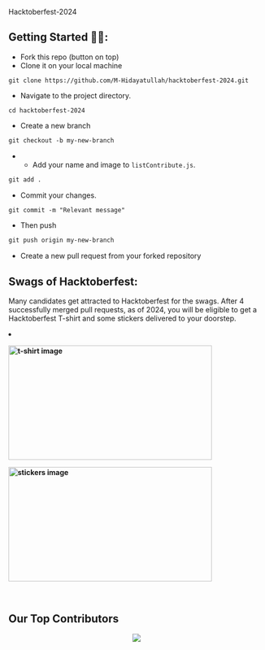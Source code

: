 Hacktoberfest-2024

## Getting Started 🤩🤗:

- Fork this repo (button on top)
- Clone it on your local machine

```terminal
git clone https://github.com/M-Hidayatullah/hacktoberfest-2024.git
```

- Navigate to the project directory.

```terminal
cd hacktoberfest-2024
```

- Create a new branch

```markdown
git checkout -b my-new-branch
```
- - Add your name and image to `listContribute.js`.

```markdown
git add .
```

- Commit your changes.

```markdown
git commit -m "Relevant message"
```

- Then push

```markdown
git push origin my-new-branch
```

- Create a new pull request from your forked repository




## Swags of Hacktoberfest:

Many candidates get attracted to Hacktoberfest for the swags. After 4 successfully merged pull requests, as of 2024, you will be eligible to get a Hacktoberfest T-shirt and some stickers delivered to your doorstep.

<li><B><p><img src="https://miro.medium.com/max/1050/1*4JctIO7irt8hFxBmTvUpiQ.jpeg" width="400" height="225" style="width: 400px; height: 225px;" alt="t-shirt image"></a></p><p><img src="https://miro.medium.com/max/1050/1*jkffr74bq5RsQ_xqDhgqYQ.jpeg" width="400" height="225" style="width: 400px; height: 225px;" alt="stickers image"></p>
</b></li>

<br>

## Our Top Contributors 

<p align="center"><a href="https://github.com/M-Hidayatullah/hacktoberfest-2024/graphs/contributors">
  <img src="https://contrib.rocks/image?repo=M-Hidayatullah/hacktoberfest-2024" max={1000} columns={100} anon={1}/>
</a></p>
